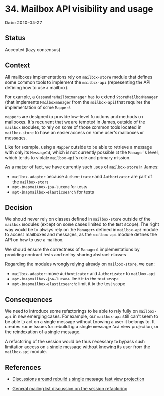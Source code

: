 # 34. Mailbox API visibility and usage

Date: 2020-04-27

## Status

Accepted (lazy consensus)

## Context

All mailboxes implementations rely on `mailbox-store` module that defines some common tools to implement the `mailbox-api`
(representing the API defining how to use a mailbox). 

For example, a `CassandraMailboxmanager` has to extend `StoreMailboxManager` (that implements `Mailboxmanager` from the 
`mailbox-api`) that requires the implementation of some `Mapper`s.

`Mapper`s are designed to provide low-level functions and methods on mailboxes. It's recurrent that we are tempted in 
James, outside of the `mailbox` modules, to rely on some of those common tools located in `mailbox-store` to have an 
easier access on some user's mailboxes or messages. 

Like for example, using a `Mapper` outside to be able to retrieve a message with only its `MessageId`, which is not 
currently possible at the `Manager`'s level, which tends to violate `mailbox-api`'s role and primary mission.

As a matter of fact, we have currently such uses of `mailbox-store` in James:

* `mailbox-adapter` because `Authenticator` and `Authorizator` are part of the `mailbox-store`
* `mpt-imapmailbox-jpa-lucene` for tests
* `mpt-imapmailbox-elasticsearch` for tests

## Decision

We should never rely on classes defined in `mailbox-store` outside of the `mailbox` modules (except on some cases 
limited to the test scope). The right way would be to always rely on the `Manager`s defined in `mailbox-api` module to 
access mailboxes and messages, as the `mailbox-api` module defines the API on how to use a mailbox.

We should ensure the correctness of `Manager`s implementations by providing contract tests and not by sharing abstract 
classes.

Regarding the modules wrongly relying already on `mailbox-store`, we can:

* `mailbox-adapter`: move `Authenticator` and `Authorizator` to `mailbox-api`
* `mpt-imapmailbox-jpa-lucene`: limit it to the test scope
* `mpt-imapmailbox-elasticsearch`: limit it to the test scope

## Consequences

We need to introduce some refactorings to be able to rely fully on `mailbox-api` in new emerging  cases. For example, 
our `mailbox-api` still can't seem to be able to act on a single message without knowing a user it belongs to. It 
creates some issues for rebuilding a single message fast view projection, or the reindexation of a single message.

A refactoring of the session would be thus necessary to bypass such limitation access on a single message without 
knowing its user from the `mailbox-api` module. 

## References

* [Discussions around rebuild a single message fast view projection](https://github.com/linagora/james-project/pull/3035#discussion_r363684700)

* [General mailing list discussion on the session refactoring](https://www.mail-archive.com/server-dev@james.apache.org/msg64120.html)
